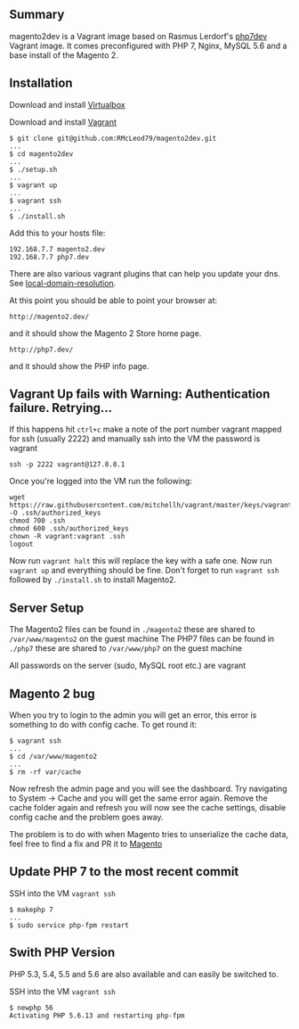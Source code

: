 ## Summary
magento2dev is a Vagrant image based on Rasmus Lerdorf's [php7dev](https://github.com/rlerdorf/php7dev) Vagrant image. It comes preconfigured with PHP 7, Nginx, MySQL 5.6 and a base install of the Magento 2.

## Installation

Download and install [Virtualbox](https://www.virtualbox.org/wiki/Downloads)

Download and install [Vagrant](https://www.vagrantup.com/downloads.html)

```
$ git clone git@github.com:RMcLeod79/magento2dev.git
...
$ cd magento2dev
...
$ ./setup.sh
...
$ vagrant up
...
$ vagrant ssh
...
$ ./install.sh
```

Add this to your hosts file:

```
192.168.7.7 magento2.dev
192.168.7.7 php7.dev
```

There are also various vagrant plugins that can help you update your dns. See [local-domain-resolution](https://github.com/mitchellh/vagrant/wiki/Available-Vagrant-Plugins#local-domain-resolution).  

At this point you should be able to point your browser at:

```
http://magento2.dev/
```

and it should show the Magento 2 Store home page.

```
http://php7.dev/
```

and it should show the PHP info page.

## Vagrant Up fails with Warning: Authentication failure. Retrying...

If this happens hit `ctrl+c` make a note of the port number vagrant mapped for ssh (usually 2222) and manually ssh into the VM the password is vagrant

```
ssh -p 2222 vagrant@127.0.0.1
```

Once you're logged into the VM run the following:

```
wget https://raw.githubusercontent.com/mitchellh/vagrant/master/keys/vagrant.pub -O .ssh/authorized_keys
chmod 700 .ssh
chmod 600 .ssh/authorized_keys
chown -R vagrant:vagrant .ssh
logout
```

Now run `vagrant halt` this will replace the key with a safe one. Now run `vagrant up` and everything should be fine. Don't forget to run `vagrant ssh` followed by `./install.sh` to install Magento2.

## Server Setup
The Magento2 files can be found in `./magento2` these are shared to `/var/www/magento2` on the guest machine
The PHP7 files can be found in `./php7` these are shared to `/var/www/php7` on the guest machine

All passwords on the server (sudo, MySQL root etc.) are vagrant

## Magento 2 bug
When you try to login to the admin you will get an error, this error is something to do with config cache. To get round it:
```
$ vagrant ssh
...
$ cd /var/www/magento2
...
$ rm -rf var/cache
```
Now refresh the admin page and you will see the dashboard. Try navigating to System -> Cache and you will get the same error again. Remove the cache folder again and refresh you will now see the cache settings, disable config cache and the problem goes away.

The problem is to do with when Magento tries to unserialize the cache data, feel free to find a fix and PR it to [Magento](https://github.com/magento/magento2)

## Update PHP 7 to the most recent commit
SSH into the VM `vagrant ssh`

```
$ makephp 7
...
$ sudo service php-fpm restart
```

## Swith PHP Version
PHP 5.3, 5.4, 5.5 and 5.6 are also available and can easily be switched to.

SSH into the VM `vagrant ssh`

```
$ newphp 56
Activating PHP 5.6.13 and restarting php-fpm
```

